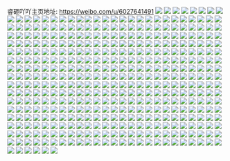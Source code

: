 睿砸吖吖主页地址: https://weibo.com/u/6027641491 
![](https://wx4.sinaimg.cn/mw2000/006zVmU3gy1h8u39xbkhbj30nf15944w.jpg) 
![](https://wx4.sinaimg.cn/mw2000/006zVmU3ly1h8ey732t1bj31o0190e3j.jpg) 
![](https://wx4.sinaimg.cn/mw2000/006zVmU3ly1h8ey75j32fj30zk0zkgnb.jpg) 
![](https://wx4.sinaimg.cn/mw2000/006zVmU3ly1h8ey79ie4yj31tk19kmyw.jpg) 
![](https://wx4.sinaimg.cn/mw2000/006zVmU3ly1h8ey7bgn5ij30xc0a140h.jpg) 
![](https://wx4.sinaimg.cn/mw2000/006zVmU3ly1h8ey7e3ulfj30lr0d9ta4.jpg) 
![](https://wx4.sinaimg.cn/mw2000/006zVmU3ly1h8ey7h6gcjj31gi13d4mf.jpg) 
![](https://wx4.sinaimg.cn/mw2000/006zVmU3gy1h8aefv0hsej31hc0u0gqk.jpg) 
![](https://wx4.sinaimg.cn/mw2000/006zVmU3gy1h5hq7cmpfyj30rm0mhn00.jpg) 
![](https://wx4.sinaimg.cn/mw2000/006zVmU3gy1h5fz1n39tzj30j60j6t9t.jpg) 
![](https://wx4.sinaimg.cn/mw2000/006zVmU3gy1h3dfuy79i2j31hc0u0qdk.jpg) 
![](https://wx4.sinaimg.cn/mw2000/006zVmU3gy1h2emcnlebsj31q225cnpd.jpg) 
![](https://wx4.sinaimg.cn/mw2000/006zVmU3gy1h2emcpu3acj31sc2dsnpd.jpg) 
![](https://wx4.sinaimg.cn/mw2000/006zVmU3gy1gzy1e7mqyaj31w02io1kx.jpg) 
![](https://wx4.sinaimg.cn/mw2000/006zVmU3gy1gzy1edel63j31w02io4qp.jpg) 
![](https://wx4.sinaimg.cn/mw2000/006zVmU3gy1gzy1eaxa5yj31w02io4qp.jpg) 
![](https://wx4.sinaimg.cn/mw2000/006zVmU3gy1gzy1efyfqaj31w02io1kx.jpg) 
![](https://wx4.sinaimg.cn/mw2000/006zVmU3ly1gziuze829uj31w02io4qp.jpg) 
![](https://wx4.sinaimg.cn/mw2000/006zVmU3ly1gziuzca2bcj32c0340npe.jpg) 
![](https://wx4.sinaimg.cn/mw2000/006zVmU3ly1gziuza0f6wj32c02nmx6p.jpg) 
![](https://wx4.sinaimg.cn/mw2000/006zVmU3ly1gziuzgarp7j31w02io4qp.jpg) 
![](https://wx4.sinaimg.cn/mw2000/006zVmU3gy1gylgrkcps3j31uo0u04i0.jpg) 
![](https://wx4.sinaimg.cn/mw2000/006zVmU3gy1gxxzegx9z3j31w02ioe81.jpg) 
![](https://wx4.sinaimg.cn/mw2000/006zVmU3gy1gxs9in92ykj30u01uoaj2.jpg) 
![](https://wx4.sinaimg.cn/mw2000/006zVmU3gy1gvenqr2f70j60u01uoq3y02.jpg) 
![](https://wx4.sinaimg.cn/mw2000/006zVmU3gy1gv4hmo4c59j62o030ekjm02.jpg) 
![](https://wx4.sinaimg.cn/mw2000/006zVmU3gy1gv4hmqgbthj62c0340u0z02.jpg) 
![](https://wx4.sinaimg.cn/mw2000/006zVmU3gy1gv4hmtmdzqj62o03k0b2b02.jpg) 
![](https://wx4.sinaimg.cn/mw2000/006zVmU3gy1gv4hneqiflj629z33zu1002.jpg) 
![](https://wx4.sinaimg.cn/mw2000/006zVmU3gy1gv4hmmk7bqj61w02io4qp02.jpg) 
![](https://wx4.sinaimg.cn/mw2000/006zVmU3gy1gv4hmv7ywgj62o03k07wj02.jpg) 
![](https://wx4.sinaimg.cn/mw2000/006zVmU3gy1gv4hmwgxldj62o03k0hdu02.jpg) 
![](https://wx4.sinaimg.cn/mw2000/006zVmU3gy1gv4hmxv7w0j63402c0b2b02.jpg) 
![](https://wx4.sinaimg.cn/mw2000/006zVmU3gy1gv4hmzjqsej63k02o0qv702.jpg) 
![](https://wx4.sinaimg.cn/mw2000/006zVmU3gy1gv4hn16tiuj62o02o8x6r02.jpg) 
![](https://wx4.sinaimg.cn/mw2000/006zVmU3gy1gv4hn2q8eqj62ds36f4qq02.jpg) 
![](https://wx4.sinaimg.cn/mw2000/006zVmU3gy1gv4hn3kogyj61ds0n0b2902.jpg) 
![](https://wx4.sinaimg.cn/mw2000/006zVmU3gy1gv4hn5elcmj62o03k07wl02.jpg) 
![](https://wx4.sinaimg.cn/mw2000/006zVmU3gy1gv4hn6sm8yj62o03k0e8302.jpg) 
![](https://wx4.sinaimg.cn/mw2000/006zVmU3gy1gv4hn93z87j62ig36qqv602.jpg) 
![](https://wx4.sinaimg.cn/mw2000/006zVmU3gy1gv4hna9kyqj62o0327kjm02.jpg) 
![](https://wx4.sinaimg.cn/mw2000/006zVmU3gy1gv4hnb9vxjj61w02io1hb02.jpg) 
![](https://wx4.sinaimg.cn/mw2000/006zVmU3gy1gv4hnco3o8j62o03k0qv602.jpg) 
![](https://wx4.sinaimg.cn/mw2000/006zVmU3gy1guiti39zpej60qn0s9q9002.jpg) 
![](https://wx4.sinaimg.cn/mw2000/006zVmU3gy1gtu8nv92ntj335s35s7wj.jpg) 
![](https://wx4.sinaimg.cn/mw2000/006zVmU3gy1gtu8nzmg4kj30o00r3tej.jpg) 
![](https://wx4.sinaimg.cn/mw2000/006zVmU3gy1gtu8nz60nfj32io1w0qts.jpg) 
![](https://wx4.sinaimg.cn/mw2000/006zVmU3gy1gtu8nxryh1j32kw35s7wi.jpg) 
![](https://wx4.sinaimg.cn/mw2000/006zVmU3gy1gtpyeysmg0j30o010u0zt.jpg) 
![](https://wx4.sinaimg.cn/mw2000/006zVmU3gy1gtpyf72js8j322t2io7wh.jpg) 
![](https://wx4.sinaimg.cn/mw2000/006zVmU3gy1gtpyf1hv2ij33k02cm4qq.jpg) 
![](https://wx4.sinaimg.cn/mw2000/006zVmU3gy1gtpyf3zjjwj32o03k0qv5.jpg) 
![](https://wx4.sinaimg.cn/mw2000/006zVmU3gy1gtbi6140pqj31s035s7wi.jpg) 
![](https://wx4.sinaimg.cn/mw2000/006zVmU3gy1gtbi61xc6uj30qw15bth9.jpg) 
![](https://wx4.sinaimg.cn/mw2000/006zVmU3gy1gt4sdlpmv6j32o03k0kjn.jpg) 
![](https://wx4.sinaimg.cn/mw2000/006zVmU3gy1gt4v1bgmfpj33k02o0b2c.jpg) 
![](https://wx4.sinaimg.cn/mw2000/006zVmU3gy1gt4sdt43x0j32o03k01ky.jpg) 
![](https://wx4.sinaimg.cn/mw2000/006zVmU3gy1gt4v1e5wmhj32o03k01kz.jpg) 
![](https://wx4.sinaimg.cn/mw2000/006zVmU3gy1gt4sdxv95mj30o01hc185.jpg) 
![](https://wx4.sinaimg.cn/mw2000/006zVmU3gy1gt4v1gbk8fj32o03k0x6p.jpg) 
![](https://wx4.sinaimg.cn/mw2000/006zVmU3gy1gt4sd2qildj30o00vfq77.jpg) 
![](https://wx4.sinaimg.cn/mw2000/006zVmU3gy1gt4sdap2ppj32o03k0npd.jpg) 
![](https://wx4.sinaimg.cn/mw2000/006zVmU3gy1gt4v1h9bg8j31hc0o0dqg.jpg) 
![](https://wx4.sinaimg.cn/mw2000/006zVmU3gy1gsnoh4owfoj335s35s4qr.jpg) 
![](https://wx4.sinaimg.cn/mw2000/006zVmU3gy1gsnoho4tgij33k02o0u0z.jpg) 
![](https://wx4.sinaimg.cn/mw2000/006zVmU3gy1gsnohqp49sj32o03k04qq.jpg) 
![](https://wx4.sinaimg.cn/mw2000/006zVmU3gy1gsmkpb5xxuj30u00qj45c.jpg) 
![](https://wx4.sinaimg.cn/mw2000/006zVmU3gy1gs0opp4w3wj30u00s4wmc.jpg) 
![](https://wx4.sinaimg.cn/mw2000/006zVmU3gy1gs0oppfqc8j30j60j6n18.jpg) 
![](https://wx4.sinaimg.cn/mw2000/006zVmU3gy1grwyc271gfj32cz2km1l1.jpg) 
![](https://wx4.sinaimg.cn/mw2000/006zVmU3gy1grwyc41yzhj335s2dcx6s.jpg) 
![](https://wx4.sinaimg.cn/mw2000/006zVmU3gy1grwyclc4wlj31ud35re83.jpg) 
![](https://wx4.sinaimg.cn/mw2000/006zVmU3gy1grwyc6b8dkj30u01407kp.jpg) 
![](https://wx4.sinaimg.cn/mw2000/006zVmU3gy1grwyc8qz4tj32c0340hdt.jpg) 
![](https://wx4.sinaimg.cn/mw2000/006zVmU3gy1grwyc5km8qj32cw2l64qt.jpg) 
![](https://wx4.sinaimg.cn/mw2000/006zVmU3gy1grwybzcgiej322o340qv8.jpg) 
![](https://wx4.sinaimg.cn/mw2000/006zVmU3gy1grwycai4kej32o034qu12.jpg) 
![](https://wx4.sinaimg.cn/mw2000/006zVmU3gy1grwyc0hchoj32o03k01kz.jpg) 
![](https://wx4.sinaimg.cn/mw2000/006zVmU3gy1grwyc7ogftj62c03407wi02.jpg) 
![](https://wx4.sinaimg.cn/mw2000/006zVmU3gy1grwycg5xzaj32dc35sx6w.jpg) 
![](https://wx4.sinaimg.cn/mw2000/006zVmU3gy1grwycdtqwgj32dc35snph.jpg) 
![](https://wx4.sinaimg.cn/mw2000/006zVmU3gy1grwycc9vwhj32dc35se86.jpg) 
![](https://wx4.sinaimg.cn/mw2000/006zVmU3gy1grwych1po3j32o03k0e81.jpg) 
![](https://wx4.sinaimg.cn/mw2000/006zVmU3gy1grwycik5b9j32dc2ovqv9.jpg) 
![](https://wx4.sinaimg.cn/mw2000/006zVmU3gy1grwyck4s91j32dc35skjp.jpg) 
![](https://wx4.sinaimg.cn/mw2000/006zVmU3gy1gr2z4ywzzij31w02iou0x.jpg) 
![](https://wx4.sinaimg.cn/mw2000/006zVmU3gy1gr2z53e6gfj31w02iokjm.jpg) 
![](https://wx4.sinaimg.cn/mw2000/006zVmU3gy1gqs1xth3goj30rs582hdw.jpg) 
![](https://wx4.sinaimg.cn/mw2000/006zVmU3gy1gqs1xy6tgbj32o03k0npe.jpg) 
![](https://wx4.sinaimg.cn/mw2000/006zVmU3gy1gqs1xrl721j30rs3iu1ky.jpg) 
![](https://wx4.sinaimg.cn/mw2000/006zVmU3gy1gqs1xq981sj30rs47ue84.jpg) 
![](https://wx4.sinaimg.cn/mw2000/006zVmU3gy1gqs1xz1j0vj31q32g5hdt.jpg) 
![](https://wx4.sinaimg.cn/mw2000/006zVmU3gy1gqs1xv63p6j32c0340e83.jpg) 
![](https://wx4.sinaimg.cn/mw2000/006zVmU3gy1gqs1y3fsewj32c03401kz.jpg) 
![](https://wx4.sinaimg.cn/mw2000/006zVmU3gy1gqs1y05fhcj32io1w0qv6.jpg) 
![](https://wx4.sinaimg.cn/mw2000/006zVmU3gy1gqs1y1ebd2j32c0340u0y.jpg) 
![](https://wx4.sinaimg.cn/mw2000/006zVmU3gy1gqlofcko5wj32o03k0qvb.jpg) 
![](https://wx4.sinaimg.cn/mw2000/006zVmU3gy1gqlofmu85oj33k02o0u11.jpg) 
![](https://wx4.sinaimg.cn/mw2000/006zVmU3gy1gqloffpbdkj33k02o0hdw.jpg) 
![](https://wx4.sinaimg.cn/mw2000/006zVmU3gy1gqlofoxqa4j32o03k0b2e.jpg) 
![](https://wx4.sinaimg.cn/mw2000/006zVmU3gy1gqlofk5u8ej33k02o07wm.jpg) 
![](https://wx4.sinaimg.cn/mw2000/006zVmU3gy1gqlofhwxfqj32o03k0u0z.jpg) 
![](https://wx4.sinaimg.cn/mw2000/006zVmU3gy1gqlofqv8j6j32o03k0qv8.jpg) 
![](https://wx4.sinaimg.cn/mw2000/006zVmU3gy1gqlofth6tvj32cm34thdw.jpg) 
![](https://wx4.sinaimg.cn/mw2000/006zVmU3gy1gqlofvn5mzj326x34eqv8.jpg) 
![](https://wx4.sinaimg.cn/mw2000/006zVmU3gy1gqlog0spivj32o03k04qv.jpg) 
![](https://wx4.sinaimg.cn/mw2000/006zVmU3gy1gqlog6gq2lj32o03k0u11.jpg) 
![](https://wx4.sinaimg.cn/mw2000/006zVmU3gy1gqlog8h0mdj31w02iou0y.jpg) 
![](https://wx4.sinaimg.cn/mw2000/006zVmU3ly1goimalftm4j30rs4usu0z.jpg) 
![](https://wx4.sinaimg.cn/mw2000/006zVmU3ly1goimampzsyj30rs2wsb2a.jpg) 
![](https://wx4.sinaimg.cn/mw2000/006zVmU3ly1gl723wjrjej31kw13lwu2.jpg) 
![](https://wx4.sinaimg.cn/mw2000/006zVmU3ly1gl723xh33aj31kw16oe81.jpg) 
![](https://wx4.sinaimg.cn/mw2000/006zVmU3ly1gl2vi6pvvoj31hc0o0tyd.jpg) 
![](https://wx4.sinaimg.cn/mw2000/006zVmU3ly1gl2vi9vmuhj33k02o04qr.jpg) 
![](https://wx4.sinaimg.cn/mw2000/006zVmU3ly1gl2vi8g83qj32o03k07wj.jpg) 
![](https://wx4.sinaimg.cn/mw2000/006zVmU3ly1gl2vib3hmlj30o01hcaui.jpg) 
![](https://wx4.sinaimg.cn/mw2000/006zVmU3ly1gkpq6r837gj315oaq6qv6.jpg) 
![](https://wx4.sinaimg.cn/mw2000/006zVmU3ly1gkpq6wiemjj315o4bie82.jpg) 
![](https://wx4.sinaimg.cn/mw2000/006zVmU3ly1gkp2acd2isj32o03k0u0y.jpg) 
![](https://wx4.sinaimg.cn/mw2000/006zVmU3ly1gkp2ah8kgaj32o03k0npg.jpg) 
![](https://wx4.sinaimg.cn/mw2000/006zVmU3ly1gkp2ak9f8qj33k02o0e82.jpg) 
![](https://wx4.sinaimg.cn/mw2000/006zVmU3ly1gkp2amtnqpj32o03k04qr.jpg) 
![](https://wx4.sinaimg.cn/mw2000/006zVmU3ly1gkp2a7mvfhj32o03k0b2c.jpg) 
![](https://wx4.sinaimg.cn/mw2000/006zVmU3ly1gkp2ap89r3j32o03k0x6q.jpg) 
![](https://wx4.sinaimg.cn/mw2000/006zVmU3ly1gkmryn7ymlj32o03k0b2a.jpg) 
![](https://wx4.sinaimg.cn/mw2000/006zVmU3ly1gkmryqj5trj33k02o0npm.jpg) 
![](https://wx4.sinaimg.cn/mw2000/006zVmU3ly1gkmrysmgerj32o03k0b2b.jpg) 
![](https://wx4.sinaimg.cn/mw2000/006zVmU3ly1gkmryuq4t5j33k02o0hdw.jpg) 
![](https://wx4.sinaimg.cn/mw2000/006zVmU3ly1gkmryxbqoqj32o03k0e84.jpg) 
![](https://wx4.sinaimg.cn/mw2000/006zVmU3ly1gkmryzzwalj32o03k0hdx.jpg) 
![](https://wx4.sinaimg.cn/mw2000/006zVmU3ly1gkmrz2yfd3j32o03k0u0z.jpg) 
![](https://wx4.sinaimg.cn/mw2000/006zVmU3ly1gkmrz6fl97j33k02o0hdw.jpg) 
![](https://wx4.sinaimg.cn/mw2000/006zVmU3ly1gkmrz8jchbj33k02o0x6r.jpg) 
![](https://wx4.sinaimg.cn/mw2000/006zVmU3ly1gkmrzapcdzj32o03k07wm.jpg) 
![](https://wx4.sinaimg.cn/mw2000/006zVmU3ly1gkmrzchey5j33k02o0kjn.jpg) 
![](https://wx4.sinaimg.cn/mw2000/006zVmU3ly1gkmrzeh9cdj316o1kwqv5.jpg) 
![](https://wx4.sinaimg.cn/mw2000/006zVmU3ly1gki6kohy9zj30u01uo4aq.jpg) 
![](https://wx4.sinaimg.cn/mw2000/006zVmU3ly1gki6leymh7j30k00zkjxw.jpg) 
![](https://wx4.sinaimg.cn/mw2000/006zVmU3ly1gkgxyekwfnj32o03k0hdw.jpg) 
![](https://wx4.sinaimg.cn/mw2000/006zVmU3ly1gkgxyjps7nj32o03k07wk.jpg) 
![](https://wx4.sinaimg.cn/mw2000/006zVmU3ly1gkgxyknqzij316o1kwqli.jpg) 
![](https://wx4.sinaimg.cn/mw2000/006zVmU3ly1gkgxymfu79j31kw16ohb2.jpg) 
![](https://wx4.sinaimg.cn/mw2000/006zVmU3ly1gkgxyopzb8j31kw16o4qq.jpg) 
![](https://wx4.sinaimg.cn/mw2000/006zVmU3ly1gkgxyrlo51j31kw16o1ky.jpg) 
![](https://wx4.sinaimg.cn/mw2000/006zVmU3ly1gkfr8ev691j32o03k0npe.jpg) 
![](https://wx4.sinaimg.cn/mw2000/006zVmU3ly1gkfr8ipetsj32o03k04qr.jpg) 
![](https://wx4.sinaimg.cn/mw2000/006zVmU3ly1gkfr8ou8ztj32o03k0qv7.jpg) 
![](https://wx4.sinaimg.cn/mw2000/006zVmU3ly1gkfr8xkuslj32o03k04qw.jpg) 
![](https://wx4.sinaimg.cn/mw2000/006zVmU3ly1gkfr916g0mj32o03k0x6q.jpg) 
![](https://wx4.sinaimg.cn/mw2000/006zVmU3ly1gkfr9ja3ijj32o03k07wq.jpg) 
![](https://wx4.sinaimg.cn/mw2000/006zVmU3ly1gkfr9psmv3j32o03k0kjm.jpg) 
![](https://wx4.sinaimg.cn/mw2000/006zVmU3ly1gkfr9uez6lj32o03k0hdu.jpg) 
![](https://wx4.sinaimg.cn/mw2000/006zVmU3ly1gkfra33q85j32o03k0hdz.jpg) 
![](https://wx4.sinaimg.cn/mw2000/006zVmU3ly1gk9f2ecpjxj32o03k07wk.jpg) 
![](https://wx4.sinaimg.cn/mw2000/006zVmU3ly1gk9f2fpoyaj315o1jke82.jpg) 
![](https://wx4.sinaimg.cn/mw2000/006zVmU3ly1gk9f2h5rbsj31400u0juz.jpg) 
![](https://wx4.sinaimg.cn/mw2000/006zVmU3ly1gk9f2kbt3nj31vn2io1l2.jpg) 
![](https://wx4.sinaimg.cn/mw2000/006zVmU3ly1gk9f2peul4j32o03k07wp.jpg) 
![](https://wx4.sinaimg.cn/mw2000/006zVmU3ly1gk9f2s5qquj32o03k07wm.jpg) 
![](https://wx4.sinaimg.cn/mw2000/006zVmU3ly1gk9f2t3ebpj316o1kw1kx.jpg) 
![](https://wx4.sinaimg.cn/mw2000/006zVmU3ly1gk9f2tgxrvj30ku0kbk1j.jpg) 
![](https://wx4.sinaimg.cn/mw2000/006zVmU3ly1gk5a4oxu0kj315o7pxu11.jpg) 
![](https://wx4.sinaimg.cn/mw2000/006zVmU3ly1gk5a4q9x7xj315o34yqv6.jpg) 
![](https://wx4.sinaimg.cn/mw2000/006zVmU3ly1gk5a4s0t7bj32o03k0npg.jpg) 
![](https://wx4.sinaimg.cn/mw2000/006zVmU3ly1gk5a4tikwuj30u01uok2x.jpg) 
![](https://wx4.sinaimg.cn/mw2000/006zVmU3ly1gk5a4u8knaj33s051ce84.jpg) 
![](https://wx4.sinaimg.cn/mw2000/006zVmU3ly1gk5a4v219tj316o1kwb29.jpg) 
![](https://wx4.sinaimg.cn/mw2000/006zVmU3ly1gk33tu0phxj316o1kwu0x.jpg) 
![](https://wx4.sinaimg.cn/mw2000/006zVmU3ly1gk33tw5hzhj316o1kw1ky.jpg) 
![](https://wx4.sinaimg.cn/mw2000/006zVmU3ly1gk33ts4ra1j316o1kwhdt.jpg) 
![](https://wx4.sinaimg.cn/mw2000/006zVmU3ly1gk33u4fkdpj30o01hc1im.jpg) 
![](https://wx4.sinaimg.cn/mw2000/006zVmU3ly1gk33tylx1kj316o1kw1ky.jpg) 
![](https://wx4.sinaimg.cn/mw2000/006zVmU3ly1gk33u5usf0j32o03k07wk.jpg) 
![](https://wx4.sinaimg.cn/mw2000/006zVmU3ly1gk33tzwv05j316o1kwb29.jpg) 
![](https://wx4.sinaimg.cn/mw2000/006zVmU3ly1gk33u6hd5kj30r20ji77b.jpg) 
![](https://wx4.sinaimg.cn/mw2000/006zVmU3ly1gk33uhi835j32o03k0hdv.jpg) 
![](https://wx4.sinaimg.cn/mw2000/006zVmU3ly1gk0f0zpyfcj316o1kwx5y.jpg) 
![](https://wx4.sinaimg.cn/mw2000/006zVmU3ly1gk0f1160hyj31kw16ou0x.jpg) 
![](https://wx4.sinaimg.cn/mw2000/006zVmU3ly1gk0f15qj6lj32o03k0b2d.jpg) 
![](https://wx4.sinaimg.cn/mw2000/006zVmU3ly1gk0f195wv8j33k02o0b2b.jpg) 
![](https://wx4.sinaimg.cn/mw2000/006zVmU3ly1gjyjjfq73kj33k02o0npg.jpg) 
![](https://wx4.sinaimg.cn/mw2000/006zVmU3ly1gjyjjip03lj33k02o0b2c.jpg) 
![](https://wx4.sinaimg.cn/mw2000/006zVmU3ly1gjyjjkcxauj33k02o01l1.jpg) 
![](https://wx4.sinaimg.cn/mw2000/006zVmU3ly1gjyjjm83fmj33k02o0qv8.jpg) 
![](https://wx4.sinaimg.cn/mw2000/006zVmU3ly1gjyjjnqzn8j33k02o07wj.jpg) 
![](https://wx4.sinaimg.cn/mw2000/006zVmU3ly1gjyjjok3egj31kw16okjl.jpg) 
![](https://wx4.sinaimg.cn/mw2000/006zVmU3ly1gjkh7zn8e1j33k02o04qr.jpg) 
![](https://wx4.sinaimg.cn/mw2000/006zVmU3ly1gjkh855tdcj33k02o0u0y.jpg) 
![](https://wx4.sinaimg.cn/mw2000/006zVmU3ly1gjkh8akaprj33k02o0qv6.jpg) 
![](https://wx4.sinaimg.cn/mw2000/006zVmU3ly1gjkh8eexk1j33k02o0hdu.jpg) 
![](https://wx4.sinaimg.cn/mw2000/006zVmU3ly1gjkh8qd37nj32o03k0qv6.jpg) 
![](https://wx4.sinaimg.cn/mw2000/006zVmU3ly1gjj3389ospj32o03k0e86.jpg) 
![](https://wx4.sinaimg.cn/mw2000/006zVmU3ly1gjj33a1gylj32o03k07wk.jpg) 
![](https://wx4.sinaimg.cn/mw2000/006zVmU3ly1gjj33bq64vj33k02o0b2d.jpg) 
![](https://wx4.sinaimg.cn/mw2000/006zVmU3ly1gjj33e82q4j31w02io4qq.jpg) 
![](https://wx4.sinaimg.cn/mw2000/006zVmU3ly1gipd6oy574j31kw16onpd.jpg) 
![](https://wx4.sinaimg.cn/mw2000/006zVmU3ly1gipd6qlp79j31kw16o1ky.jpg) 
![](https://wx4.sinaimg.cn/mw2000/006zVmU3ly1gih0uz3nfhj31kw16oqv5.jpg) 
![](https://wx4.sinaimg.cn/mw2000/006zVmU3ly1gih0v00ot5j31kw16onpd.jpg) 
![](https://wx4.sinaimg.cn/mw2000/006zVmU3ly1gib8aslfmhj30tg07ct9h.jpg) 
![](https://wx4.sinaimg.cn/mw2000/006zVmU3ly1gib89sekvpj30qo0a1jw6.jpg) 
![](https://wx4.sinaimg.cn/mw2000/006zVmU3ly1gia10r1lfxj31lq1kwnpd.jpg) 
![](https://wx4.sinaimg.cn/mw2000/006zVmU3ly1gi6ni0ak9ej31400u0jyc.jpg) 
![](https://wx4.sinaimg.cn/mw2000/006zVmU3ly1gi6ni0yu3dj31400u0q6f.jpg) 
![](https://wx4.sinaimg.cn/mw2000/006zVmU3ly1gi6ni1kt6aj31400u0whz.jpg) 
![](https://wx4.sinaimg.cn/mw2000/006zVmU3ly1gi6ni1yzioj31400u0gs2.jpg) 
![](https://wx4.sinaimg.cn/mw2000/006zVmU3ly1ghxlsexxfjj31400u0jvj.jpg) 
![](https://wx4.sinaimg.cn/mw2000/006zVmU3ly1ghxlsfmu2kj30u0140dmt.jpg) 
![](https://wx4.sinaimg.cn/mw2000/006zVmU3ly1ghxlsh903fj31400u0n1z.jpg) 
![](https://wx4.sinaimg.cn/mw2000/006zVmU3ly1ghxlsghq11j31400u0wjl.jpg) 
![](https://wx4.sinaimg.cn/mw2000/006zVmU3ly1ghxa8k3ixfj30o01hcdjn.jpg) 
![](https://wx4.sinaimg.cn/mw2000/006zVmU3ly1ghxa8koe4nj30o01hcdon.jpg) 
![](https://wx4.sinaimg.cn/mw2000/006zVmU3ly1ghxa8l7sulj30o01hcjys.jpg) 
![](https://wx4.sinaimg.cn/mw2000/006zVmU3ly1ghxa8lii7lj30mh0m4dhm.jpg) 
![](https://wx4.sinaimg.cn/mw2000/006zVmU3ly1gho1t0owafj33k02o0b2d.jpg) 
![](https://wx4.sinaimg.cn/mw2000/006zVmU3ly1gho1t2cym3j32o03k07wj.jpg) 
![](https://wx4.sinaimg.cn/mw2000/006zVmU3ly1ghcl1qdfydj33k02o0b2b.jpg) 
![](https://wx4.sinaimg.cn/mw2000/006zVmU3ly1ghcl1rowd0j31kw16ou0x.jpg) 
![](https://wx4.sinaimg.cn/mw2000/006zVmU3ly1gh8u7prtxfj30o01hcju4.jpg) 
![](https://wx4.sinaimg.cn/mw2000/006zVmU3gy1ggshs4pmkqj316o1kwkjl.jpg) 
![](https://wx4.sinaimg.cn/mw2000/006zVmU3gy1ggshs5sjwrj31kw16ox6p.jpg) 
![](https://wx4.sinaimg.cn/mw2000/006zVmU3ly1ggoehspu6kj30qo0zkq74.jpg) 
![](https://wx4.sinaimg.cn/mw2000/006zVmU3ly1ggoeht1196j318n0u0q94.jpg) 
![](https://wx4.sinaimg.cn/mw2000/006zVmU3ly1ggoehtuzb1j31jk15ou0x.jpg) 
![](https://wx4.sinaimg.cn/mw2000/006zVmU3ly1ggoehv0lguj31jk2cl1ky.jpg) 
![](https://wx4.sinaimg.cn/mw2000/006zVmU3ly1ggoehvntm1j31jk13atqm.jpg) 
![](https://wx4.sinaimg.cn/mw2000/006zVmU3ly1ggoehwtqhkj31ha0u0n3b.jpg) 
![](https://wx4.sinaimg.cn/mw2000/006zVmU3ly1gglv0whkzoj30u00u0di3.jpg) 
![](https://wx4.sinaimg.cn/mw2000/006zVmU3ly1gglv0x72u9j30u00u040y.jpg) 
![](https://wx4.sinaimg.cn/mw2000/006zVmU3ly1ggb5gtqi9uj30u01hc47o.jpg) 
![](https://wx4.sinaimg.cn/mw2000/006zVmU3ly1ggb5guldhnj30jg162775.jpg) 
![](https://wx4.sinaimg.cn/mw2000/006zVmU3ly1ggb5gv4iybj30sg1pk7p5.jpg) 
![](https://wx4.sinaimg.cn/mw2000/006zVmU3ly1ggb5gwnnkxj30u01hcndr.jpg) 
![](https://wx4.sinaimg.cn/mw2000/006zVmU3ly1ggb5gu9n9ej30k00k0qed.jpg) 
![](https://wx4.sinaimg.cn/mw2000/006zVmU3ly1ggb5gw03sxj30u01hch2s.jpg) 
![](https://wx4.sinaimg.cn/mw2000/006zVmU3ly1ggb5gvkaqnj30j60fm7c1.jpg) 
![](https://wx4.sinaimg.cn/mw2000/006zVmU3ly1ggb5gx6d6nj30u01hcdwt.jpg) 
![](https://wx4.sinaimg.cn/mw2000/006zVmU3ly1ggb5h36w0uj30u01sx4ap.jpg) 
![](https://wx4.sinaimg.cn/mw2000/006zVmU3ly1gg4gjztthdj30k00k0am5.jpg) 
![](https://wx4.sinaimg.cn/mw2000/006zVmU3ly1gg4gk092fzj30u00u0agk.jpg) 
![](https://wx4.sinaimg.cn/mw2000/006zVmU3ly1gecmfl3jdwj30k00k0wnx.jpg) 
![](https://wx4.sinaimg.cn/mw2000/006zVmU3ly1gecmfllipsj30k00k0gqu.jpg) 
![](https://wx4.sinaimg.cn/mw2000/006zVmU3ly1gecmfly6e1j30k00k00xf.jpg) 
![](https://wx4.sinaimg.cn/mw2000/006zVmU3ly1gecmfokxxbj32eo37kqv6.jpg) 
![](https://wx4.sinaimg.cn/mw2000/006zVmU3ly1gdl1d36rcoj30u0140tht.jpg) 
![](https://wx4.sinaimg.cn/mw2000/006zVmU3ly1gdiycn7jx2j32402tchdu.jpg) 
![](https://wx4.sinaimg.cn/mw2000/006zVmU3ly1gdiycoyzakj30u00midw8.jpg) 
![](https://wx4.sinaimg.cn/mw2000/006zVmU3ly1gdiycsl9wsj31eo120kjl.jpg) 
![](https://wx4.sinaimg.cn/mw2000/006zVmU3ly1gdiycwj1edj31201eokjl.jpg) 
![](https://wx4.sinaimg.cn/mw2000/006zVmU3ly1gdi1t2xvjxj30sg1bcqcc.jpg) 
![](https://wx4.sinaimg.cn/mw2000/006zVmU3ly1gdgzeyltrej30rs15owi9.jpg) 
![](https://wx4.sinaimg.cn/mw2000/006zVmU3ly1gdar8vd6edj30hs0hs74p.jpg) 
![](https://wx4.sinaimg.cn/mw2000/006zVmU3ly1gdar8vnikbj30hs0hst90.jpg) 
![](https://wx4.sinaimg.cn/mw2000/006zVmU3ly1gdar8vx93lj30hs0hsgm6.jpg) 
![](https://wx4.sinaimg.cn/mw2000/006zVmU3ly1gdar8w7cptj30hs0hsdg2.jpg) 
![](https://wx4.sinaimg.cn/mw2000/006zVmU3ly1gdar8wogv8j30k00k0qap.jpg) 
![](https://wx4.sinaimg.cn/mw2000/006zVmU3ly1gdar8xrlduj30hs0hs0t2.jpg) 
![](https://wx4.sinaimg.cn/mw2000/006zVmU3ly1gdar8y21lij30hs0hst98.jpg) 
![](https://wx4.sinaimg.cn/mw2000/006zVmU3ly1gdar8y9ulpj30hs0hsaah.jpg) 
![](https://wx4.sinaimg.cn/mw2000/006zVmU3ly1gdar8yjeczj30hs0hsgm3.jpg) 
![](https://wx4.sinaimg.cn/mw2000/006zVmU3ly1gd66wnhb31j30k00k0n4h.jpg) 
![](https://wx4.sinaimg.cn/mw2000/006zVmU3ly1gd66wmi2crj30k00k0guw.jpg) 
![](https://wx4.sinaimg.cn/mw2000/006zVmU3ly1gd0sp9vn38j319k0u0dka.jpg) 
![](https://wx4.sinaimg.cn/mw2000/006zVmU3ly1gcw423fcemj32yo1og4qp.jpg) 
![](https://wx4.sinaimg.cn/mw2000/006zVmU3ly1gcw427r035j32yo1ogwx1.jpg) 
![](https://wx4.sinaimg.cn/mw2000/006zVmU3ly1gcw42dfaa7j32yo1ognko.jpg) 
![](https://wx4.sinaimg.cn/mw2000/006zVmU3ly1gcw42m30fvj32yo1og1kx.jpg) 
![](https://wx4.sinaimg.cn/mw2000/006zVmU3ly1gcw42xwogpj32yo1og1kx.jpg) 
![](https://wx4.sinaimg.cn/mw2000/006zVmU3ly1gcw438j90tj32yo1oge81.jpg) 
![](https://wx4.sinaimg.cn/mw2000/006zVmU3ly1gc20jcokp7j32eo37ke83.jpg) 
![](https://wx4.sinaimg.cn/mw2000/006zVmU3ly1gbuv1ogy7lj30u01407a2.jpg) 
![](https://wx4.sinaimg.cn/mw2000/006zVmU3ly1gbuv1qeusoj31hc0u079s.jpg) 
![](https://wx4.sinaimg.cn/mw2000/006zVmU3ly1gbr5ry7us0j30b40b4aac.jpg) 
![](https://wx4.sinaimg.cn/mw2000/006zVmU3ly1gbr5rynfvjj30b40b4dgd.jpg) 
![](https://wx4.sinaimg.cn/mw2000/006zVmU3ly1gbibshjfinj337k2eob2b.jpg) 
![](https://wx4.sinaimg.cn/mw2000/006zVmU3ly1gb6xiguistj30u015d43p.jpg) 
![](https://wx4.sinaimg.cn/mw2000/006zVmU3ly1gb6xii47rxj30u0190n24.jpg) 
![](https://wx4.sinaimg.cn/mw2000/006zVmU3ly1gb6xiiybylj30u019041e.jpg) 
![](https://wx4.sinaimg.cn/mw2000/006zVmU3ly1gb6xikvkp0j31900u0tfi.jpg) 
![](https://wx4.sinaimg.cn/mw2000/006zVmU3ly1gb6ximy5xrj30u01907b7.jpg) 
![](https://wx4.sinaimg.cn/mw2000/006zVmU3ly1g8rzsgeyekj30j60j674n.jpg) 
![](https://wx4.sinaimg.cn/mw2000/006zVmU3ly1g8rzsgqe39j30j60ivacz.jpg) 
![](https://wx4.sinaimg.cn/mw2000/006zVmU3ly1g784unqb99j30u01b80ya.jpg) 
![](https://wx4.sinaimg.cn/mw2000/006zVmU3ly1g784uoa3q5j30u00x345s.jpg) 
![](https://wx4.sinaimg.cn/mw2000/006zVmU3ly1g784uonok2j30c80c9aam.jpg) 
![](https://wx4.sinaimg.cn/mw2000/006zVmU3ly1g784uozcwfj30ih0dmq3u.jpg) 
![](https://wx4.sinaimg.cn/mw2000/006zVmU3ly1g6rxb36kb3j30qo0qo41b.jpg) 
![](https://wx4.sinaimg.cn/mw2000/006zVmU3ly1g658vcizldj30k00tu40d.jpg) 
![](https://wx4.sinaimg.cn/mw2000/006zVmU3ly1g658vcxk40j30k00tu0us.jpg) 
![](https://wx4.sinaimg.cn/mw2000/006zVmU3ly1g63pw50s6wj30u00u03yp.jpg) 
![](https://wx4.sinaimg.cn/mw2000/006zVmU3ly1g63pw5e19nj30j60j674g.jpg) 
![](https://wx4.sinaimg.cn/mw2000/006zVmU3ly1g63pw7hh93j30u01o7kjl.jpg) 
![](https://wx4.sinaimg.cn/mw2000/006zVmU3ly1g63pw9jjqaj30u01nme81.jpg) 
![](https://wx4.sinaimg.cn/mw2000/006zVmU3ly1g5c87hnjk3j30hs04tgm5.jpg) 
![](https://wx4.sinaimg.cn/mw2000/006zVmU3ly1g5c86ysbhaj30fr0frt8v.jpg) 
![](https://wx4.sinaimg.cn/mw2000/006zVmU3ly1g5c86z08erj30fr0frt8v.jpg) 
![](https://wx4.sinaimg.cn/mw2000/006zVmU3ly1g5c86z7bt5j30fr0frq2z.jpg) 
![](https://wx4.sinaimg.cn/mw2000/006zVmU3ly1g4wcgc722nj30hi0ncdhi.jpg) 
![](https://wx4.sinaimg.cn/mw2000/006zVmU3ly1g4wcgcu1nuj30hs0hswfu.jpg) 
![](https://wx4.sinaimg.cn/mw2000/006zVmU3ly1g4und5w9jvj31hc1hc4qq.jpg) 
![](https://wx4.sinaimg.cn/mw2000/006zVmU3ly1g4und8rpamj31hc1hc7wi.jpg) 
![](https://wx4.sinaimg.cn/mw2000/006zVmU3ly1g2xrgassypj30j60ee0tu.jpg) 
![](https://wx4.sinaimg.cn/mw2000/006zVmU3ly1fzr9sabsayj31vj18gwkx.jpg) 
![](https://wx4.sinaimg.cn/mw2000/006zVmU3ly1fzr9sauludj31uo18g141.jpg) 
![](https://wx4.sinaimg.cn/mw2000/006zVmU3ly1fzr9sbavdcj31uo18g4a6.jpg) 
![](https://wx4.sinaimg.cn/mw2000/006zVmU3ly1fzr9sbp2suj31uo18gk0v.jpg) 
![](https://wx4.sinaimg.cn/mw2000/006zVmU3ly1fzpm2qizydj30j60otdgr.jpg) 
![](https://wx4.sinaimg.cn/mw2000/006zVmU3ly1fzhw9jauaqj32eo37khdv.jpg) 
![](https://wx4.sinaimg.cn/mw2000/006zVmU3ly1fwsrpgq4flj31be0qojx4.jpg) 
![](https://wx4.sinaimg.cn/mw2000/006zVmU3ly1fwsrpkde9zj30k00k0agz.jpg) 
![](https://wx4.sinaimg.cn/mw2000/006zVmU3ly1fvwb81qm6uj32eo37kb2a.jpg) 
![](https://wx4.sinaimg.cn/mw2000/006zVmU3ly1fvwb8315dmj31z41hce81.jpg) 
![](https://wx4.sinaimg.cn/mw2000/006zVmU3ly1fvscjuoggej30qo140gni.jpg) 
![](https://wx4.sinaimg.cn/mw2000/006zVmU3ly1fvscjvx1wrj30k00k0gtm.jpg) 
![](https://wx4.sinaimg.cn/mw2000/006zVmU3ly1futqusvi5fj30k00k0n4l.jpg) 
![](https://wx4.sinaimg.cn/mw2000/006zVmU3ly1futqut7ybdj31e00uptfs.jpg) 
![](https://wx4.sinaimg.cn/mw2000/006zVmU3ly1futqvbdx8bj30mq0m8qek.jpg) 
![](https://wx4.sinaimg.cn/mw2000/006zVmU3ly1futqvbn5amj30dc0dc3yw.jpg) 
![](https://wx4.sinaimg.cn/mw2000/006zVmU3ly1futb887npxj337k2eonpg.jpg) 
![](https://wx4.sinaimg.cn/mw2000/006zVmU3ly1futb88zhfyj30k00yijtq.jpg) 
![](https://wx4.sinaimg.cn/mw2000/006zVmU3ly1futb89e22pj30k00k00y0.jpg) 
![](https://wx4.sinaimg.cn/mw2000/006zVmU3ly1futb89lsayj30k00k0t9r.jpg) 
![](https://wx4.sinaimg.cn/mw2000/006zVmU3ly1fus0fz9k0fj30ty1bf0y6.jpg) 
![](https://wx4.sinaimg.cn/mw2000/006zVmU3ly1fus0fzj35wj30qo0zkabs.jpg) 
![](https://wx4.sinaimg.cn/mw2000/006zVmU3ly1fumaus7i79j30k00w7k4g.jpg) 
![](https://wx4.sinaimg.cn/mw2000/006zVmU3ly1fumavfwrfaj30hs0gpwej.jpg) 
![](https://wx4.sinaimg.cn/mw2000/006zVmU3ly1fty3sv3bozj30k00wdtz0.jpg) 
![](https://wx4.sinaimg.cn/mw2000/006zVmU3ly1fty3svjhsvj30k00k07ab.jpg) 
![](https://wx4.sinaimg.cn/mw2000/006zVmU3ly1fty3svxsfnj30k00k0jvp.jpg) 
![](https://wx4.sinaimg.cn/mw2000/006zVmU3ly1fty3swt3d2j30k00k0gq3.jpg) 
![](https://wx4.sinaimg.cn/mw2000/006zVmU3ly1fty3sx6on0j30k00k0tf3.jpg) 
![](https://wx4.sinaimg.cn/mw2000/006zVmU3ly1fty3sxq5i5j30k00k048c.jpg) 
![](https://wx4.sinaimg.cn/mw2000/006zVmU3ly1ftwycs5b15j30k00k043d.jpg) 
![](https://wx4.sinaimg.cn/mw2000/006zVmU3ly1ftwycsfj9qj30k00k078v.jpg) 
![](https://wx4.sinaimg.cn/mw2000/006zVmU3ly1ftwycsrg15j30k00k0af8.jpg) 
![](https://wx4.sinaimg.cn/mw2000/006zVmU3ly1ftwyctbxv7j30k00k0jvp.jpg) 
![](https://wx4.sinaimg.cn/mw2000/006zVmU3ly1ftwyctrbncj30k00k07cv.jpg) 
![](https://wx4.sinaimg.cn/mw2000/006zVmU3ly1ftwycu4hjzj30k00k07ab.jpg) 
![](https://wx4.sinaimg.cn/mw2000/006zVmU3ly1ftt172e8uzj30k00zktc9.jpg) 
![](https://wx4.sinaimg.cn/mw2000/006zVmU3ly1ftecocor5nj30k00k0n4e.jpg) 
![](https://wx4.sinaimg.cn/mw2000/006zVmU3ly1ftecod7ywdj30k00k0tg1.jpg) 
![](https://wx4.sinaimg.cn/mw2000/006zVmU3ly1ftecogay16j30c80bkaa0.jpg) 
![](https://wx4.sinaimg.cn/mw2000/006zVmU3ly1ftaz18x8r0j30rs7y4e83.jpg) 
![](https://wx4.sinaimg.cn/mw2000/006zVmU3ly1ftaz1b0w3ij30rs3qpe81.jpg) 
![](https://wx4.sinaimg.cn/mw2000/006zVmU3ly1ftaz1brbo1j30go0goq53.jpg) 
![](https://wx4.sinaimg.cn/mw2000/006zVmU3ly1ft965quqd6j30k00f0aii.jpg) 
![](https://wx4.sinaimg.cn/mw2000/006zVmU3ly1ft965rl9n9j30k00f0489.jpg) 
![](https://wx4.sinaimg.cn/mw2000/006zVmU3ly1ft965sowkoj30k00f012o.jpg) 
![](https://wx4.sinaimg.cn/mw2000/006zVmU3ly1ft965tmvskj30k00f0ahh.jpg) 
![](https://wx4.sinaimg.cn/mw2000/006zVmU3ly1ft965uj56tj30k00f0wnx.jpg) 
![](https://wx4.sinaimg.cn/mw2000/006zVmU3ly1ft6vx38hl6j30k00zkgs3.jpg) 
![](https://wx4.sinaimg.cn/mw2000/006zVmU3ly1ft6q3fk98nj30k00f10t1.jpg) 
![](https://wx4.sinaimg.cn/mw2000/006zVmU3ly1ft6q3g2gdyj30eg0egdh3.jpg) 
![](https://wx4.sinaimg.cn/mw2000/006zVmU3ly1ft3trnsysxj30rs5lve82.jpg) 
![](https://wx4.sinaimg.cn/mw2000/006zVmU3ly1ft3tumm39gj30mz0u04qp.jpg) 
![](https://wx4.sinaimg.cn/mw2000/006zVmU3ly1ft2ikgw46sj30k00zkqdn.jpg) 
![](https://wx4.sinaimg.cn/mw2000/006zVmU3ly1ft2iki7ghoj30hs0qognx.jpg) 
![](https://wx4.sinaimg.cn/mw2000/006zVmU3ly1ft056jqxq1j32eo37k1kz.jpg) 
![](https://wx4.sinaimg.cn/mw2000/006zVmU3ly1ft056mm51vj337k2eonpf.jpg) 
![](https://wx4.sinaimg.cn/mw2000/006zVmU3ly1ft056p1w27j337k2eo000.jpg) 
![](https://wx4.sinaimg.cn/mw2000/006zVmU3ly1ft056relnvj32eo37khdv.jpg) 
![](https://wx4.sinaimg.cn/mw2000/006zVmU3ly1ft056ua68qj32eo37kkjo.jpg) 
![](https://wx4.sinaimg.cn/mw2000/006zVmU3ly1ft056v2mwrj30k00lldiu.jpg) 
![](https://wx4.sinaimg.cn/mw2000/006zVmU3ly1ft056vivynj30k00vq420.jpg) 
![](https://wx4.sinaimg.cn/mw2000/006zVmU3ly1ft056w8zxuj30dw0dw752.jpg) 
![](https://wx4.sinaimg.cn/mw2000/006zVmU3ly1ft056x1eiyj32c02c049i.jpg) 
![](https://wx4.sinaimg.cn/mw2000/006zVmU3ly1fswl8o0aj4j30rs3f67wj.jpg) 
![](https://wx4.sinaimg.cn/mw2000/006zVmU3ly1fswl8ozuroj30u00u0jse.jpg) 
![](https://wx4.sinaimg.cn/mw2000/006zVmU3ly1fswh7dow2xj30k00qonap.jpg) 
![](https://wx4.sinaimg.cn/mw2000/006zVmU3ly1fswh7el8blj30u01hcn5e.jpg) 
![](https://wx4.sinaimg.cn/mw2000/006zVmU3ly1fsuln6rshrj30k00qogwe.jpg) 
![](https://wx4.sinaimg.cn/mw2000/006zVmU3ly1fsuln7do02j30k00qo484.jpg) 
![](https://wx4.sinaimg.cn/mw2000/006zVmU3ly1fsuln7z89uj30k00qoaji.jpg) 
![](https://wx4.sinaimg.cn/mw2000/006zVmU3ly1fsuln8l78cj30k00qogvs.jpg) 
![](https://wx4.sinaimg.cn/mw2000/006zVmU3ly1fsuln97ss3j30k00qoalp.jpg) 
![](https://wx4.sinaimg.cn/mw2000/006zVmU3ly1fsulna3o5tj30k00qon9v.jpg) 
![](https://wx4.sinaimg.cn/mw2000/006zVmU3ly1fsulnawymyj30k00qon83.jpg) 
![](https://wx4.sinaimg.cn/mw2000/006zVmU3ly1fsulnbpx40j30k00qon8i.jpg) 
![](https://wx4.sinaimg.cn/mw2000/006zVmU3ly1fsulncdb3zj30k00qownb.jpg) 
![](https://wx4.sinaimg.cn/mw2000/006zVmU3ly1fsfj2ods6qj30dw0dw752.jpg) 
![](https://wx4.sinaimg.cn/mw2000/006zVmU3ly1fsfj30f788j30k00qon1u.jpg) 
![](https://wx4.sinaimg.cn/mw2000/006zVmU3ly1fsfj2sc499j30k00qodqj.jpg) 
![](https://wx4.sinaimg.cn/mw2000/006zVmU3ly1fsfj2ty6ezj30qo0k0n6w.jpg) 
![](https://wx4.sinaimg.cn/mw2000/006zVmU3ly1fs2lp3r40qj30qo0k0ad7.jpg) 
![](https://wx4.sinaimg.cn/mw2000/006zVmU3ly1fs2lpulsivj30lo0lo78m.jpg) 
![](https://wx4.sinaimg.cn/mw2000/006zVmU3ly1fs1ou2a5syj32eo37ke85.jpg) 
![](https://wx4.sinaimg.cn/mw2000/006zVmU3ly1fs1ou3enpfj315o15oaiu.jpg) 
![](https://wx4.sinaimg.cn/mw2000/006zVmU3ly1frxo9wmhe8j30qo0k0wfo.jpg) 
![](https://wx4.sinaimg.cn/mw2000/006zVmU3ly1frxo9xakx3j30qo0k0wfk.jpg) 
![](https://wx4.sinaimg.cn/mw2000/006zVmU3ly1frxo9xyri3j30qo0k03zo.jpg) 
![](https://wx4.sinaimg.cn/mw2000/006zVmU3ly1frwr34z0yij30k00k0n02.jpg) 
![](https://wx4.sinaimg.cn/mw2000/006zVmU3ly1frwr2tv44xj30u00u0gp8.jpg) 
![](https://wx4.sinaimg.cn/mw2000/006zVmU3ly1fr0vwvxkh0j30k00jd413.jpg) 
![](https://wx4.sinaimg.cn/mw2000/006zVmU3ly1fqknsa6nvgj30k00qodp2.jpg) 
![](https://wx4.sinaimg.cn/mw2000/006zVmU3ly1fqknsauuarj30u0190n11.jpg) 
![](https://wx4.sinaimg.cn/mw2000/006zVmU3ly1fqch0l31hsj30tw0ouars.jpg) 
![](https://wx4.sinaimg.cn/mw2000/006zVmU3ly1fqch0miiiej30tw0knk5u.jpg) 
![](https://wx4.sinaimg.cn/mw2000/006zVmU3ly1fqch0nezw6j30tw0knk5u.jpg) 
![](https://wx4.sinaimg.cn/mw2000/006zVmU3ly1fqch0o2lgej30u00ffgur.jpg) 
![](https://wx4.sinaimg.cn/mw2000/006zVmU3ly1fqch0oojwnj30tw0eb14b.jpg) 
![](https://wx4.sinaimg.cn/mw2000/006zVmU3ly1fqch0qidccj30u00mik6c.jpg) 
![](https://wx4.sinaimg.cn/mw2000/006zVmU3ly1fq575gaxc4j30k00k0dka.jpg) 
![](https://wx4.sinaimg.cn/mw2000/006zVmU3ly1fq575h1j60j30k00qgq5w.jpg) 
![](https://wx4.sinaimg.cn/mw2000/006zVmU3ly1fq575i6mrkj30k00k0aed.jpg) 
![](https://wx4.sinaimg.cn/mw2000/006zVmU3ly1fq4exp54prj30lo0loadb.jpg) 
![](https://wx4.sinaimg.cn/mw2000/006zVmU3ly1fq3b1ailhzj30zk0qotf5.jpg) 
![](https://wx4.sinaimg.cn/mw2000/006zVmU3ly1fq3as2pji7j31be0zkad6.jpg) 
![](https://wx4.sinaimg.cn/mw2000/006zVmU3ly1fq3as6k7rlj30k00k0gqy.jpg) 
![](https://wx4.sinaimg.cn/mw2000/006zVmU3ly1fq3as7wl0rj30u00u00te.jpg) 
![](https://wx4.sinaimg.cn/mw2000/006zVmU3ly1fq3as94q3vj31400u0gme.jpg) 
![](https://wx4.sinaimg.cn/mw2000/006zVmU3ly1fq117pqm4ej30k00vrq5j.jpg) 
![](https://wx4.sinaimg.cn/mw2000/006zVmU3ly1fpw6wjuyifj30zk0k0gy4.jpg) 
![](https://wx4.sinaimg.cn/mw2000/006zVmU3ly1fpw6wkbwi8j30fa0fadgi.jpg) 
![](https://wx4.sinaimg.cn/mw2000/006zVmU3ly1foy9rqco97j30qo13vdkk.jpg) 
